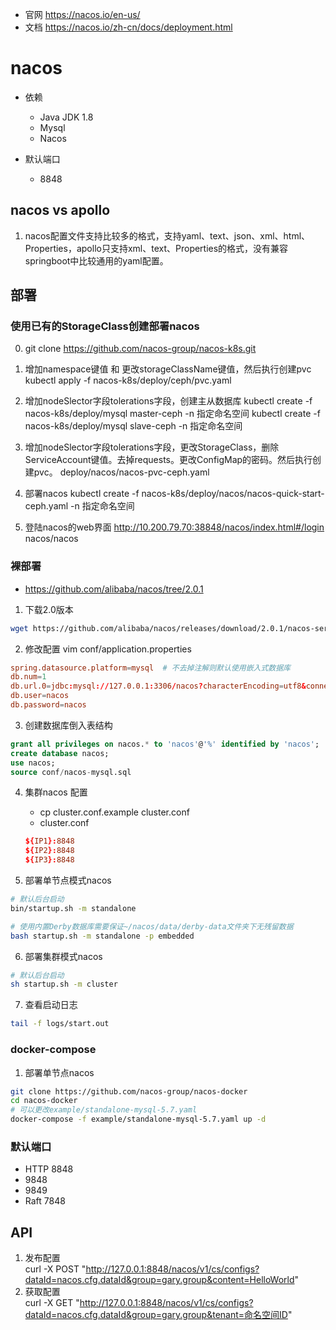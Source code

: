- 官网 https://nacos.io/en-us/
- 文档 https://nacos.io/zh-cn/docs/deployment.html

# nacos
- 依赖
    - Java JDK 1.8
    - Mysql
    - Nacos

- 默认端口
    - 8848
## nacos vs apollo
1. nacos配置文件支持比较多的格式，支持yaml、text、json、xml、html、Properties，apollo只支持xml、text、Properties的格式，没有兼容springboot中比较通用的yaml配置。

## 部署

### 使用已有的StorageClass创建部署nacos
0. git clone https://github.com/nacos-group/nacos-k8s.git

1. 增加namespace键值 和 更改storageClassName键值，然后执行创建pvc
kubectl apply -f nacos-k8s/deploy/ceph/pvc.yaml

3. 增加nodeSlector字段tolerations字段，创建主从数据库
kubectl create -f nacos-k8s/deploy/mysql master-ceph -n 指定命名空间
kubectl create -f nacos-k8s/deploy/mysql  slave-ceph -n 指定命名空间

4. 增加nodeSlector字段tolerations字段，更改StorageClass，删除ServiceAccount键值。去掉requests。更改ConfigMap的密码。然后执行创建pvc。
deploy/nacos/nacos-pvc-ceph.yaml 

5. 部署nacos
kubectl create -f  nacos-k8s/deploy/nacos/nacos-quick-start-ceph.yaml -n 指定命名空间

6. 登陆nacos的web界面
http://10.200.79.70:38848/nacos/index.html#/login
nacos/nacos

### 裸部署
- https://github.com/alibaba/nacos/tree/2.0.1

1. 下载2.0版本
```bash
wget https://github.com/alibaba/nacos/releases/download/2.0.1/nacos-server-2.0.1.tar.gz
```
2. 修改配置
vim conf/application.properties 
```conf
spring.datasource.platform=mysql  # 不去掉注解则默认使用嵌入式数据库
db.num=1
db.url.0=jdbc:mysql://127.0.0.1:3306/nacos?characterEncoding=utf8&connectTimeout=1000&socketTimeout=3000&autoReconnect=true
db.user=nacos
db.password=nacos
```
3. 创建数据库倒入表结构
```sql
grant all privileges on nacos.* to 'nacos'@'%' identified by 'nacos';
create database nacos;
use nacos;
source conf/nacos-mysql.sql
```
4. 集群nacos 配置
    - cp cluster.conf.example cluster.conf
    - cluster.conf
    ```conf
    ${IP1}:8848
    ${IP2}:8848
    ${IP3}:8848
    ```

5. 部署单节点模式nacos
```bash
# 默认后台启动
bin/startup.sh -m standalone

# 使用内置Derby数据库需要保证~/nacos/data/derby-data文件夹下无残留数据
bash startup.sh -m standalone -p embedded

```
6. 部署集群模式nacos
```bash
# 默认后台启动
sh startup.sh -m cluster
```

7. 查看启动日志
```bash
tail -f logs/start.out
```
### docker-compose
1. 部署单节点nacos
```bash
git clone https://github.com/nacos-group/nacos-docker
cd nacos-docker
# 可以更改example/standalone-mysql-5.7.yaml
docker-compose -f example/standalone-mysql-5.7.yaml up -d
```

### 默认端口
- HTTP 8848
- 9848
- 9849
- Raft 7848 

## API
1. 发布配置  
curl -X POST "http://127.0.0.1:8848/nacos/v1/cs/configs?dataId=nacos.cfg.dataId&group=gary.group&content=HelloWorld"
2. 获取配置  
curl -X GET "http://127.0.0.1:8848/nacos/v1/cs/configs?dataId=nacos.cfg.dataId&group=gary.group&tenant=命名空间ID"
